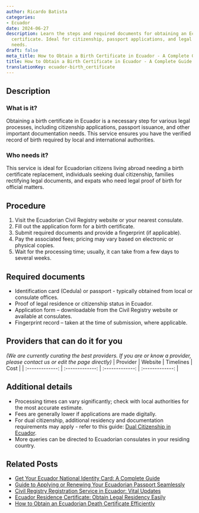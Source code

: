 ```yaml
---
author: Ricardo Batista
categories:
- Ecuador
date: 2024-06-27
description: Learn the steps and required documents for obtaining an Ecuador birth
  certificate. Ideal for citizenship, passport applications, and legal documentation
  needs.
draft: false
meta_title: How to Obtain a Birth Certificate in Ecuador - A Complete Guide
title: How to Obtain a Birth Certificate in Ecuador - A Complete Guide
translationKey: ecuador-birth_certificate
---
```



## Description
### What is it?
Obtaining a birth certificate in Ecuador is a necessary step for various legal processes, including citizenship applications, passport issuance, and other important documentation needs. This service ensures you have the verified record of birth required by local and international authorities.

### Who needs it?
This service is ideal for Ecuadorian citizens living abroad needing a birth certificate replacement, individuals seeking dual citizenship, families rectifying legal documents, and expats who need legal proof of birth for official matters.

## Procedure

1. Visit the Ecuadorian Civil Registry website or your nearest consulate.
2. Fill out the application form for a birth certificate.
3. Submit required documents and provide a fingerprint (if applicable).
4. Pay the associated fees; pricing may vary based on electronic or physical copies.
5. Wait for the processing time; usually, it can take from a few days to several weeks.


## Required documents

- Identification card (Cedula) or passport - typically obtained from local or consulate offices.
- Proof of legal residence or citizenship status in Ecuador.
- Application form – downloadable from the Civil Registry website or available at consulates.
- Fingerprint record – taken at the time of submission, where applicable.


## Providers that can do it for you
_(We are currently curating the best providers. If you are or know a provider, please contact us or edit the page directly)_
| Provider        |     Website     |     Timelines    |       Cost      |
| :-------------: | :-------------: |  :-------------: | :-------------: |

## Additional details

- Processing times can vary significantly; check with local authorities for the most accurate estimate.
- Fees are generally lower if applications are made digitally.
- For dual citizenship, additional residency and documentation requirements may apply - refer to this guide: [Dual Citizenship in Ecuador](https://www.reddit.com/r/ecuador/comments/x706vx/how_to_get_dual_citizenship/).
- More queries can be directed to Ecuadorian consulates in your residing country.




## Related Posts

- [Get Your Ecuador National Identity Card: A Complete Guide](https://tramitit.com/guides/ecuador/identity_card/)
- [Guide to Applying or Renewing Your Ecuadorian Passport Seamlessly](https://tramitit.com/guides/ecuador/ecuadorian_passport/)
- [Civil Registry Registration Service in Ecuador: Vital Updates](https://tramitit.com/guides/ecuador/civil_registry_registration/)
- [Ecuador Residence Certificate: Obtain Legal Residency Easily](https://tramitit.com/guides/ecuador/residence_certificate/)
- [How to Obtain an Ecuadorian Death Certificate Efficiently](https://tramitit.com/guides/ecuador/death_certificate/)